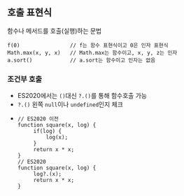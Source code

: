 ## 호출 표현식
함수나 메서드를 호출(실행)하는 문법

```javacript
f(0)                // f는 함수 표현식이고 0은 인자 표현식
Math.max(x, y, x)   // Math.max는 함수이고, x, y, z는 인자
a.sort()            // a.sort는 함수이고 인자는 없음
```

### 조건부 호출
 - ES2020에서는 `()`대신 `?.()`를 통해 함수호출 가능
 - `?.()` 왼쪽 `null`이나 `undefined`인지 체크
 - ```javacript 
   // ES2020 이전
   function square(x, log) {
        if(log) {
            log(x);
        }
        return x * x;
   }
   // ES2020
   function square(x, log) {
        log?.(x);
        return x * x;
   }
   ```

